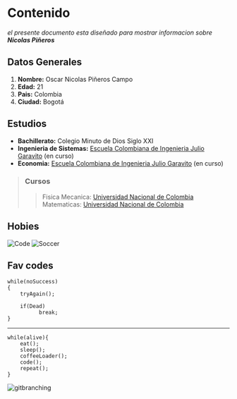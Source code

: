 # Contenido

_el presente documento esta diseñado para mostrar informacion sobre **Nicolas Piñeros**_

## Datos Generales
1. **Nombre:** Oscar Nicolas Piñeros Campo 
2. **Edad:** 21
3. **Pais:** Colombia
4. **Ciudad:** Bogotá

## Estudios

* **Bachillerato:** Colegio Minuto de Dios Siglo XXI
* **Ingenieria de Sistemas:** [Escuela Colombiana de Ingenieria Julio Garavito](https://www.escuelaing.edu.co/es/) (en curso)
* **Economia:** [Escuela Colombiana de Ingenieria Julio Garavito](https://www.escuelaing.edu.co/es/) (en curso)

> ### Cursos
>> Fisica Mecanica: [Universidad Nacional de Colombia][1]\
>> Matematicas: [Universidad Nacional de Colombia][1]

[1]: https://unal.edu.co

## Hobies 

![Code](https://www.eschoolnews.com/files/2018/07/coding.jpg)
![Soccer](https://www.prodirectsport.com/-/media/prodirect/project/global/more-sports/soccer.jpg)

## Fav codes

```
while(noSuccess) 
{
    tryAgain();
      
    if(Dead)
          break;
}
```
---

```
while(alive){
    eat();
    sleep();
    coffeeLoader();
    code();
    repeat();
}
```

![gitbranching](blob:https://web.whatsapp.com/8506d4c7-d5e7-4a0a-a797-37f427b48c8c)
